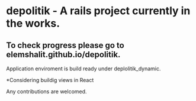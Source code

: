 # depolitik - A rails project currently in the works. 
## To check progress please go to elemshalit.github.io/depolitik.

Application enviroment is build ready under deplolitik_dynamic.


*Considering buildig views in React


Any contributions are welcomed.
  
  
